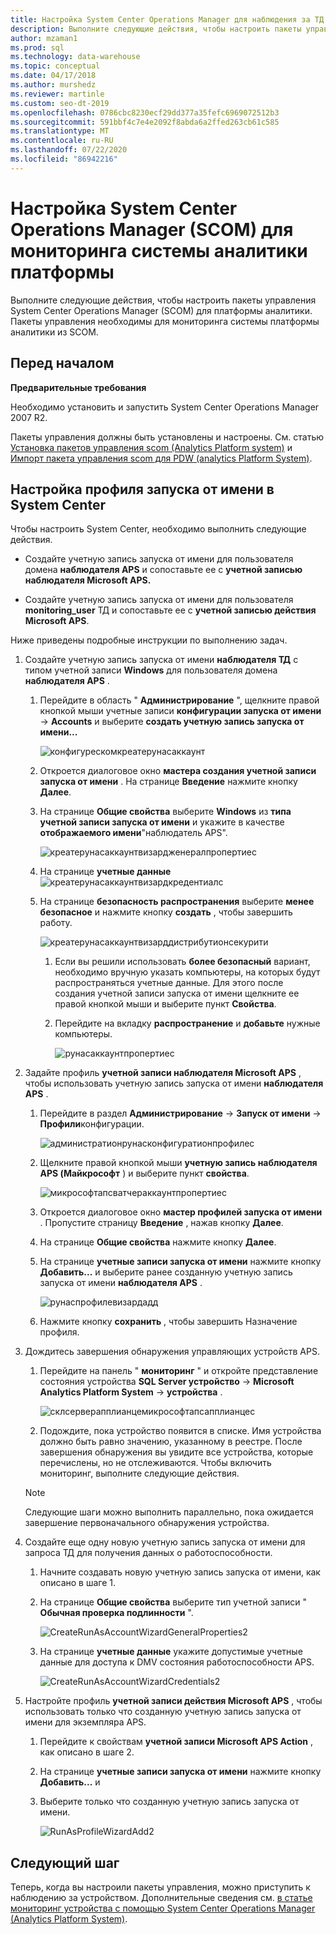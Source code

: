 ```yaml
---
title: Настройка System Center Operations Manager для наблюдения за ТД
description: Выполните следующие действия, чтобы настроить пакеты управления System Center Operations Manager (SCOM) для платформы аналитики. Пакеты управления необходимы для мониторинга системы платформы аналитики из SCOM.
author: mzaman1
ms.prod: sql
ms.technology: data-warehouse
ms.topic: conceptual
ms.date: 04/17/2018
ms.author: murshedz
ms.reviewer: martinle
ms.custom: seo-dt-2019
ms.openlocfilehash: 0786cbc8230ecf29dd377a35fefc6969072512b3
ms.sourcegitcommit: 591bbf4c7e4e2092f8abda6a2ffed263cb61c585
ms.translationtype: MT
ms.contentlocale: ru-RU
ms.lasthandoff: 07/22/2020
ms.locfileid: "86942216"
---
```

# <a name="configure-system-center-operations-manager-scom-to-monitor-analytics-platform-system"></a>Настройка System Center Operations Manager (SCOM) для мониторинга системы аналитики платформы
Выполните следующие действия, чтобы настроить пакеты управления System Center Operations Manager (SCOM) для платформы аналитики. Пакеты управления необходимы для мониторинга системы платформы аналитики из SCOM.  
  
## <a name="before-you-begin"></a><a name="BeforeBegin"></a>Перед началом  
**Предварительные требования**  
  
Необходимо установить и запустить System Center Operations Manager 2007 R2.  
  
Пакеты управления должны быть установлены и настроены. См. статью [Установка пакетов управления scom &#40;Analytics Platform system&#41;](install-the-scom-management-packs.md) и [Импорт пакета управления scom для PDW &#40;analytics Platform System&#41;](import-the-scom-management-pack-for-pdw.md).  
  
## <a name="configure-run-as-profile-in-system-center"></a><a name="ConfigureRunAsProfile"></a>Настройка профиля запуска от имени в System Center  
Чтобы настроить System Center, необходимо выполнить следующие действия.  
  
-   Создайте учетную запись запуска от имени для пользователя домена **наблюдателя APS** и сопоставьте ее с **учетной записью наблюдателя Microsoft APS.**  
  
-   Создайте учетную запись запуска от имени для пользователя **monitoring_user** ТД и сопоставьте ее с **учетной записью действия Microsoft APS**.  
  
Ниже приведены подробные инструкции по выполнению задач.  
  
1.  Создайте учетную запись запуска от имени **наблюдателя ТД** с типом учетной записи **Windows** для пользователя домена **наблюдателя APS** .  
  
    1.  Перейдите в область " **Администрирование** ", щелкните правой кнопкой мыши учетные записи **конфигурации запуска от имени**  ->  **Accounts** и выберите **создать учетную запись запуска от имени...**  
  
        ![конфигурескомкреатерунасаккаунт](./media/configure-scom-to-monitor-analytics-platform-system/ConfigureScomCreateRunAsAccount.png "конфигурескомкреатерунасаккаунт")  
  
    2.  Откроется диалоговое окно **мастера создания учетной записи запуска от имени** . На странице **Введение** нажмите кнопку **Далее**.  
  
    3.  На странице **Общие свойства** выберите **Windows** из **типа учетной записи запуска от имени** и укажите в качестве **отображаемого имени**"наблюдатель APS".  
  
        ![креатерунасаккаунтвизардженералпропертиес](./media/configure-scom-to-monitor-analytics-platform-system/CreateRunAsAccountWizardGeneralProperties.png "креатерунасаккаунтвизардженералпропертиес")  
  
    4.  На странице **учетные данные** ![креатерунасаккаунтвизардкредентиалс](./media/configure-scom-to-monitor-analytics-platform-system/CreateRunAsAccountWizardCredentials.png "креатерунасаккаунтвизардкредентиалс")  
  
    5.  На странице **безопасность распространения** выберите **менее безопасное** и нажмите кнопку **создать** , чтобы завершить работу.  
  
        ![креатерунасаккаунтвизарддистрибутионсекурити](./media/configure-scom-to-monitor-analytics-platform-system/CreateRunAsAccountWizardDistributionSecurity.png "креатерунасаккаунтвизарддистрибутионсекурити")  
  
        1.  Если вы решили использовать **более безопасный** вариант, необходимо вручную указать компьютеры, на которых будут распространяться учетные данные. Для этого после создания учетной записи запуска от имени щелкните ее правой кнопкой мыши и выберите пункт **Свойства**.  
  
        2.  Перейдите на вкладку **распространение** и **добавьте** нужные компьютеры.  
  
            ![рунасаккаунтпропертиес](./media/configure-scom-to-monitor-analytics-platform-system/RunAsAccountProperties.png "рунасаккаунтпропертиес")  
  
2.  Задайте профиль **учетной записи наблюдателя Microsoft APS** , чтобы использовать учетную запись запуска от имени **наблюдателя APS** .  
  
    1.  Перейдите в раздел **Администрирование**  ->  **Запуск от имени**  ->  **Профили**конфигурации.  
  
        ![администратионрунасконфигуратионпрофилес](./media/configure-scom-to-monitor-analytics-platform-system/AdministrationRunAsConfigurationProfiles.png "администратионрунасконфигуратионпрофилес")  
  
    2.  Щелкните правой кнопкой мыши **учетную запись наблюдателя APS (Майкрософт** ) и выберите пункт **свойства**.  
  
        ![микрософтапсватчераккаунтпропертиес](./media/configure-scom-to-monitor-analytics-platform-system/MicrosoftApsWatcherAccountProperties.png "микрософтапсватчераккаунтпропертиес")  
  
    3.  Откроется диалоговое окно **мастер профилей запуска от имени** . Пропустите страницу **Введение** , нажав кнопку **Далее**.  
  
    4.  На странице **Общие свойства** нажмите кнопку **Далее**.  
  
    5.  На странице **учетные записи запуска от имени** нажмите кнопку **Добавить...** и выберите ранее созданную учетную запись запуска от имени **наблюдателя APS** .  
  
        ![рунаспрофилевизардадд](./media/configure-scom-to-monitor-analytics-platform-system/RunAsProfileWizardAdd.png "рунаспрофилевизардадд")  
  
    6.  Нажмите кнопку **сохранить** , чтобы завершить Назначение профиля.  
  
3.  Дождитесь завершения обнаружения управляющих устройств APS.  
  
    1.  Перейдите на панель " **мониторинг** " и откройте представление состояния устройства **SQL Server устройство**  ->  **Microsoft Analytics Platform System**  ->  **устройства** .  
  
        ![склсерверапплианцемикрософтапсапплианцес](./media/configure-scom-to-monitor-analytics-platform-system/SqlServerApplianceMicrosoftApsAppliances.png "склсерверапплианцемикрософтапсапплианцес")  
  
    2.  Подождите, пока устройство появится в списке. Имя устройства должно быть равно значению, указанному в реестре. После завершения обнаружения вы увидите все устройства, которые перечислены, но не отслеживаются. Чтобы включить мониторинг, выполните следующие действия.  
  
    > [!NOTE]  
    > Следующие шаги можно выполнить параллельно, пока ожидается завершение первоначального обнаружения устройства.  
  
4.  Создайте еще одну новую учетную запись запуска от имени для запроса ТД для получения данных о работоспособности.  
  
    1.  Начните создавать новую учетную запись запуска от имени, как описано в шаге 1.  
  
    2.  На странице **Общие свойства** выберите тип учетной записи " **Обычная проверка подлинности** ".  
  
        ![CreateRunAsAccountWizardGeneralProperties2](./media/configure-scom-to-monitor-analytics-platform-system/CreateRunAsAccountWizardGeneralProperties2.png "CreateRunAsAccountWizardGeneralProperties2")  
  
    3.  На странице **учетные данные** укажите допустимые учетные данные для доступа к DMV состояния работоспособности APS.  
  
        ![CreateRunAsAccountWizardCredentials2](./media/configure-scom-to-monitor-analytics-platform-system/CreateRunAsAccountWizardCredentials2.png "CreateRunAsAccountWizardCredentials2")  
  
5.  Настройте профиль **учетной записи действия Microsoft APS** , чтобы использовать только что созданную учетную запись запуска от имени для экземпляра APS.  
  
    1.  Перейдите к свойствам **учетной записи Microsoft APS Action** , как описано в шаге 2.  
  
    2.  На странице **учетные записи запуска от имени** нажмите кнопку **Добавить...** и 
    3.  Выберите только что созданную учетную запись запуска от имени.  
  
        ![RunAsProfileWizardAdd2](./media/configure-scom-to-monitor-analytics-platform-system/RunAsProfileWizardAdd2.png "RunAsProfileWizardAdd2")  
  
## <a name="next-step"></a>Следующий шаг  
Теперь, когда вы настроили пакеты управления, можно приступить к наблюдению за устройством. Дополнительные сведения см. [в статье мониторинг устройства с помощью System Center Operations Manager &#40;Analytics Platform System&#41;](monitor-the-appliance-by-using-system-center-operations-manager.md).  
  
<!-- MISSING LINKS ## See Also  
[Common Metadata Query Examples &#40;SQL Server PDW&#41;](../sqlpdw/common-metadata-query-examples-sql-server-pdw.md)  -->  
  
